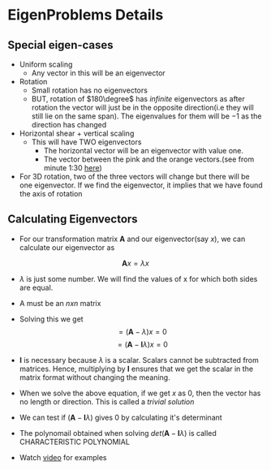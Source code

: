 # EigenProblems Details

## Special eigen-cases

- Uniform scaling
  - Any vector in this will be an eigenvector
- Rotation
  - Small rotation has no eigenvectors
  - BUT, rotation of $180\degree$ has _infinite_ eigenvectors as after rotation the vector will just be in the opposite direction(i.e they will still lie on the same span). The eigenvalues for them will be $-1$ as the direction has changed
- Horizontal shear + vertical scaling
  - This will have TWO eigenvectors
    - The horizontal vector will be an eigenvector with value one. 
    - The vector between the pink and the orange vectors.(see from minute 1:30 [here](https://www.coursera.org/learn/linear-algebra-machine-learning/lecture/urLNy/special-eigen-cases))
- For 3D rotation, two of the three vectors will change but there will be one eigenvector. If we find the eigenvector, it implies that we have found the axis of rotation

## Calculating Eigenvectors

- For our transformation matrix $\boldsymbol{A}$ and our eigenvector(say $x$), we can calculate our eigenvector as

$$\boldsymbol{A}x = \lambda{}x$$
- $\lambda{}$ is just some number. We will find the values of x for which both sides are equal.
- A must be an $nxn$ matrix
- Solving this we get
$$= (\boldsymbol{A}-\lambda{})x=0$$
$$= (\boldsymbol{A}-\boldsymbol{I}\lambda{})x=0$$

- $\boldsymbol{I}$ is necessary because $\lambda{}$ is a scalar. Scalars cannot be subtracted from matrices. Hence, multiplying by $\boldsymbol{I}$ ensures that we get the scalar in the matrix format without changing the meaning.
- When we solve the above equation, if we get $x$ as 0, then the vector has no length or direction. This is called a _trivial solution_
- We can test if $(\boldsymbol{A}-\boldsymbol{I}\lambda{})$ gives 0 by calculating it's determinant
- The polynomail obtained when solving $det(\boldsymbol{A}-\boldsymbol{I}\lambda{})$ is called CHARACTERISTIC POLYNOMIAL
- Watch [video](https://www.coursera.org/learn/linear-algebra-machine-learning/lecture/We8G9/calculating-eigenvectors) for examples